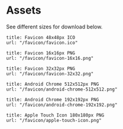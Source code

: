 # Assets

See different sizes for download below.

```download
title: Favicon 48x48px ICO
url: "/favicon/favicon.ico"
```

```download|span-3
title: Favicon 16x16px PNG
url: "/favicon/favicon-16x16.png"
```

```download|span-3
title: Favicon 32x32px PNG
url: "/favicon/favicon-32x32.png"
```

```download|span-3
title: Android Chrome 512x512px PNG
url: "/favicon/android-chrome-512x512.png"
```

```download|span-3
title: Android Chrome 192x192px PNG
url: "/favicon/android-chrome-192x192.png"
```

```download
title: Apple Touch Icon 180x180px PNG
url: "/favicon/apple-touch-icon.png"
```
